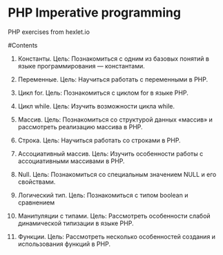 # PHP Imperative programming

PHP exercises from hexlet.io

#Contents

1. Константы. 
Цель: Познакомиться с одним из базовых понятий в языке программирования — константами.

2. Переменные. 
Цель: Научиться работать с переменными в PHP.

3. Цикл for. 
Цель: Познакомиться с циклом for в языке PHP.

4. Цикл while. 
Цель: Изучить возможности цикла while.

5. Массив. 
Цель: Познакомиться со структурой данных «массив» и рассмотреть реализацию массива в PHP.

6. Строка. 
Цель: Научиться работать со строками в PHP.

7. Ассоциативный массив. 
Цель: Изучить особенности работы с ассоциативными массивами в PHP.

8. Null. 
Цель: Познакомиться со специальным значением NULL и его свойствами.

9. Логический тип. 
Цель: Познакомиться с типом boolean и сравнением

10. Манипуляции с типами. 
Цель: Рассмотреть особенности слабой динамической типизации в языке PHP.

11. Функции. 
Цель: Рассмотреть несколько особенностей создания и использования функций в PHP.
